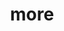 ---
layout: page
title: more
nav: true
nav_order: 7
dropdown: true
children:
    - title: publications
      permalink: /publications/
    # - title: divider
    # - title: projects
    #   permalink: /projects/
---